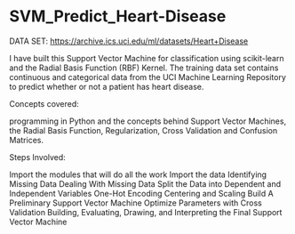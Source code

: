 # SVM_Predict_Heart-Disease
DATA SET: https://archive.ics.uci.edu/ml/datasets/Heart+Disease



I have built this Support Vector Machine for classification using scikit-learn and the Radial Basis Function (RBF) Kernel. The training data set contains continuous and categorical data from the UCI Machine Learning Repository to predict whether or not a patient has heart disease.

Concepts covered:

programming in Python and the concepts behind Support Vector Machines, the Radial Basis Function, Regularization, Cross Validation and Confusion Matrices.

Steps Involved:

Import the modules that will do all the work
Import the data
Identifying Missing Data
Dealing With Missing Data
Split the Data into Dependent and Independent Variables
One-Hot Encoding
Centering and Scaling
Build A Preliminary Support Vector Machine
Optimize Parameters with Cross Validation
Building, Evaluating, Drawing, and Interpreting the Final Support Vector Machine



